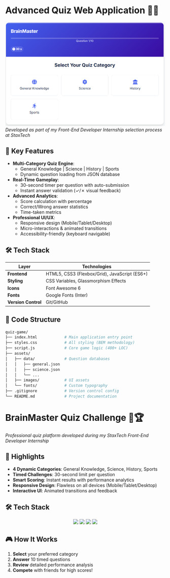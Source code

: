 # Advanced Quiz Web Application 🧠🎯

![Quiz App Demo](https://github.com/siddharth192006/Quiz/blob/a7ba73c44be98c8f7545bf003665da90f8a0f49a/demo.png)  
*Developed as part of my Front-End Developer Internship selection process at StaxTech*

## 🌟 Key Features
- **Multi-Category Quiz Engine**: 
  - General Knowledge | Science | History | Sports
  - Dynamic question loading from JSON database
- **Real-Time Gameplay**:
  - 30-second timer per question with auto-submission
  - Instant answer validation (✓/✗ visual feedback)
- **Advanced Analytics**:
  - Score calculation with percentage
  - Correct/Wrong answer statistics
  - Time-taken metrics
- **Professional UI/UX**:
  - Responsive design (Mobile/Tablet/Desktop)
  - Micro-interactions & animated transitions
  - Accessibility-friendly (keyboard navigable)

## 🛠️ Tech Stack
| Layer | Technologies |
|-------|--------------|
| **Frontend** | HTML5, CSS3 (Flexbox/Grid), JavaScript (ES6+) |
| **Styling** | CSS Variables, Glassmorphism Effects |
| **Icons** | Font Awesome 6 |
| **Fonts** | Google Fonts (Inter) |
| **Version Control** | Git/GitHub |


## 📂 Code Structure
```bash
quiz-game/
├── index.html            # Main application entry point
├── styles.css            # All styling (BEM methodology)
├── script.js             # Core game logic (400+ LOC)
├── assets/
│   ├── data/             # Question databases
│   │   ├── general.json
│   │   ├── science.json
│   │   └── ...
│   ├── images/           # UI assets
│   └── fonts/            # Custom typography
├── .gitignore            # Version control config
└── README.md             # Project documentation
```

# BrainMaster Quiz Challenge 🧠🏆

*Professional quiz platform developed during my StaxTech Front-End Developer Internship*

## 🌟 Highlights
- **4 Dynamic Categories**: General Knowledge, Science, History, Sports
- **Timed Challenges**: 30-second limit per question
- **Smart Scoring**: Instant results with performance analytics
- **Responsive Design**: Flawless on all devices (Mobile/Tablet/Desktop)
- **Interactive UI**: Animated transitions and feedback

## 🛠️ Tech Stack
<div align="center">
  <img src="https://img.shields.io/badge/HTML5-E34F26?style=for-the-badge&logo=html5&logoColor=white">
  <img src="https://img.shields.io/badge/CSS3-1572B6?style=for-the-badge&logo=css3&logoColor=white">
  <img src="https://img.shields.io/badge/JavaScript-F7DF1E?style=for-the-badge&logo=javascript&logoColor=black">
  <img src="https://img.shields.io/badge/GitHub-100000?style=for-the-badge&logo=github&logoColor=white">
</div>

## 🎮 How It Works
1. **Select** your preferred category
2. **Answer** 10 timed questions
3. **Review** detailed performance analysis
4. **Compete** with friends for high scores!


